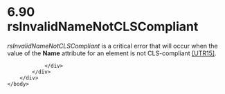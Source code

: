 <html dir="LTR" xmlns:mshelp="http://msdn.microsoft.com/mshelp" xmlns:ddue="http://ddue.schemas.microsoft.com/authoring/2003/5" xmlns:xlink="http://www.w3.org/1999/xlink" xmlns:tool="http://www.microsoft.com/tooltip">
    <head>
        <meta http-equiv="Content-Type" content="text/html; CHARSET=utf-8"></meta>
        <meta name="save" content="history"></meta>
        <title>6.90 rsInvalidNameNotCLSCompliant</title>
        <xml>
            <mshelp:toctitle title="6.90 rsInvalidNameNotCLSCompliant"></mshelp:toctitle>
            <mshelp:rltitle title="[MS-RDL]: rsInvalidNameNotCLSCompliant"></mshelp:rltitle>
            <mshelp:keyword index="A" term="db036525-b5c8-4b3e-a0a2-968daa47a30c"></mshelp:keyword>
            <mshelp:attr name="DCSext.ContentType" value="open specification"></mshelp:attr>
            <mshelp:attr name="AssetID" value="db036525-b5c8-4b3e-a0a2-968daa47a30c"></mshelp:attr>
            <mshelp:attr name="TopicType" value="kbRef"></mshelp:attr>
            <mshelp:attr name="DCSext.Title" value="[MS-RDL]: rsInvalidNameNotCLSCompliant" />
        </xml>
    </head>
    <body>
        <div id="header">
            <h1 class="heading">6.90 rsInvalidNameNotCLSCompliant</h1>
        </div>
        <div id="mainSection">
            <div id="mainBody">
                <div id="allHistory" class="saveHistory"></div>
                <div id="sectionSection0" class="section" name="collapseableSection">
                    

<p><i>rsInvalidNameNotCLSCompliant</i> is a critical error that
will occur when the value of the <b>Name</b> attribute for an element is not
CLS-compliant <a href="https://go.microsoft.com/fwlink/?LinkId=147989">[UTR15]</a>.</p>


                </div>
            </div>
        </div>
    </body>
</html>